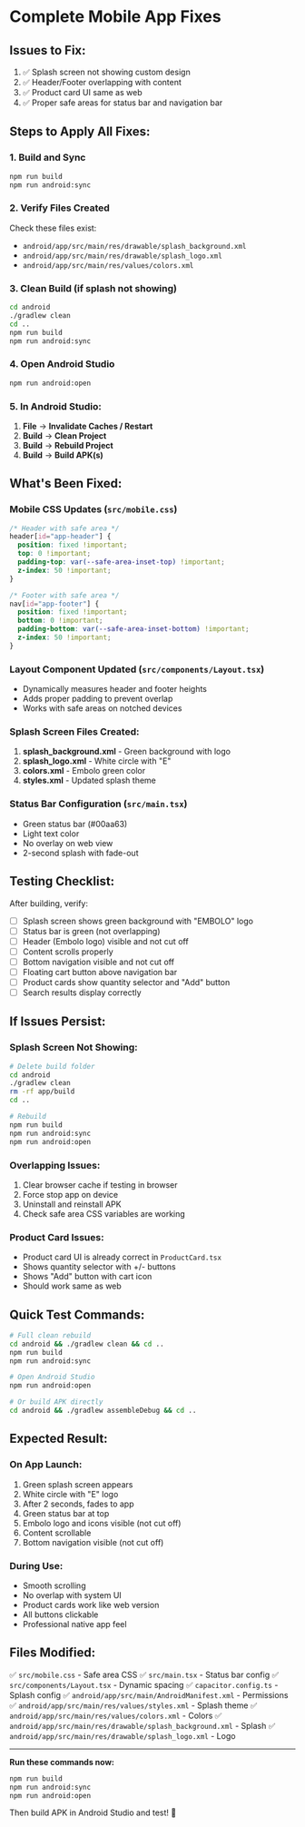 # Complete Mobile App Fixes

## Issues to Fix:
1. ✅ Splash screen not showing custom design
2. ✅ Header/Footer overlapping with content
3. ✅ Product card UI same as web
4. ✅ Proper safe areas for status bar and navigation bar

## Steps to Apply All Fixes:

### 1. Build and Sync
```bash
npm run build
npm run android:sync
```

### 2. Verify Files Created

Check these files exist:
- `android/app/src/main/res/drawable/splash_background.xml`
- `android/app/src/main/res/drawable/splash_logo.xml`
- `android/app/src/main/res/values/colors.xml`

### 3. Clean Build (if splash not showing)
```bash
cd android
./gradlew clean
cd ..
npm run build
npm run android:sync
```

### 4. Open Android Studio
```bash
npm run android:open
```

### 5. In Android Studio:
1. **File** → **Invalidate Caches / Restart**
2. **Build** → **Clean Project**
3. **Build** → **Rebuild Project**
4. **Build** → **Build APK(s)**

## What's Been Fixed:

### Mobile CSS Updates (`src/mobile.css`)
```css
/* Header with safe area */
header[id="app-header"] {
  position: fixed !important;
  top: 0 !important;
  padding-top: var(--safe-area-inset-top) !important;
  z-index: 50 !important;
}

/* Footer with safe area */
nav[id="app-footer"] {
  position: fixed !important;
  bottom: 0 !important;
  padding-bottom: var(--safe-area-inset-bottom) !important;
  z-index: 50 !important;
}
```

### Layout Component Updated (`src/components/Layout.tsx`)
- Dynamically measures header and footer heights
- Adds proper padding to prevent overlap
- Works with safe areas on notched devices

### Splash Screen Files Created:
1. **splash_background.xml** - Green background with logo
2. **splash_logo.xml** - White circle with "E" 
3. **colors.xml** - Embolo green color
4. **styles.xml** - Updated splash theme

### Status Bar Configuration (`src/main.tsx`)
- Green status bar (#00aa63)
- Light text color
- No overlay on web view
- 2-second splash with fade-out

## Testing Checklist:

After building, verify:
- [ ] Splash screen shows green background with "EMBOLO" logo
- [ ] Status bar is green (not overlapping)
- [ ] Header (Embolo logo) visible and not cut off
- [ ] Content scrolls properly
- [ ] Bottom navigation visible and not cut off
- [ ] Floating cart button above navigation bar
- [ ] Product cards show quantity selector and "Add" button
- [ ] Search results display correctly

## If Issues Persist:

### Splash Screen Not Showing:
```bash
# Delete build folder
cd android
./gradlew clean
rm -rf app/build
cd ..

# Rebuild
npm run build
npm run android:sync
npm run android:open
```

### Overlapping Issues:
1. Clear browser cache if testing in browser
2. Force stop app on device
3. Uninstall and reinstall APK
4. Check safe area CSS variables are working

### Product Card Issues:
- Product card UI is already correct in `ProductCard.tsx`
- Shows quantity selector with +/- buttons
- Shows "Add" button with cart icon
- Should work same as web

## Quick Test Commands:

```bash
# Full clean rebuild
cd android && ./gradlew clean && cd ..
npm run build
npm run android:sync

# Open Android Studio
npm run android:open

# Or build APK directly
cd android && ./gradlew assembleDebug && cd ..
```

## Expected Result:

### On App Launch:
1. Green splash screen appears
2. White circle with "E" logo
3. After 2 seconds, fades to app
4. Green status bar at top
5. Embolo logo and icons visible (not cut off)
6. Content scrollable
7. Bottom navigation visible (not cut off)

### During Use:
- Smooth scrolling
- No overlap with system UI
- Product cards work like web version
- All buttons clickable
- Professional native app feel

## Files Modified:

✅ `src/mobile.css` - Safe area CSS
✅ `src/main.tsx` - Status bar config
✅ `src/components/Layout.tsx` - Dynamic spacing
✅ `capacitor.config.ts` - Splash config
✅ `android/app/src/main/AndroidManifest.xml` - Permissions
✅ `android/app/src/main/res/values/styles.xml` - Splash theme
✅ `android/app/src/main/res/values/colors.xml` - Colors
✅ `android/app/src/main/res/drawable/splash_background.xml` - Splash
✅ `android/app/src/main/res/drawable/splash_logo.xml` - Logo

---

**Run these commands now:**
```bash
npm run build
npm run android:sync
npm run android:open
```

Then build APK in Android Studio and test! 🚀
